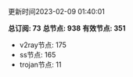 更新时间2023-02-09 01:40:01

**总订阅: 73**
**总节点: 938**
**有效节点: 351**
- v2ray节点: 175
- ss节点: 165
- trojan节点: 11
